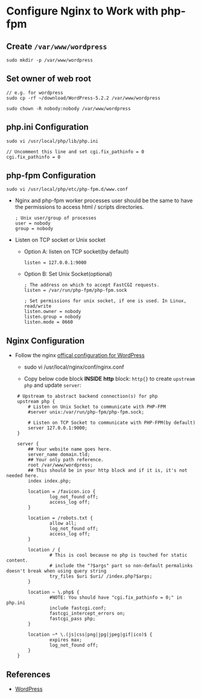 # Configure Nginx to Work with php-fpm

## Create `/var/www/wordpress`
```
sudo mkdir -p /var/www/wordpress
```

## Set owner of web root

    // e.g. for wordpress
    sudo cp -rf ~/download/WordPress-5.2.2 /var/www/wordpress

    sudo chown -R nobody:nobody /var/www/wordpress

## php.ini Configuration

    sudo vi /usr/local/php/lib/php.ini

    // Uncomment this line and set cgi.fix_pathinfo = 0
    cgi.fix_pathinfo = 0

## php-fpm Configuration

    sudo vi /usr/local/php/etc/php-fpm.d/www.conf

* Nginx and php-fpm worker processes user should be the same to have the permissions to access html / scripts directories.

      ; Unix user/group of processes
      user = nobody
      group = nobody

* Listen on TCP socket or Unix socket

  * Option A: listen on TCP socket(by default)

        listen = 127.0.0.1:9000

  * Option B: Set Unix Socket(optional)
      
        ; The address on which to accept FastCGI requests.
        listen = /var/run/php-fpm/php-fpm.sock

        ; Set permissions for unix socket, if one is used. In Linux, read/write
        listen.owner = nobody
        listen.group = nobody
        listen.mode = 0660

## Nginx Configuration
* Follow the nginx [offical configuration for WordPress](https://www.nginx.com/resources/wiki/start/topics/recipes/wordpress/)

  * sudo vi /usr/local/nginx/conf/nginx.conf

  * Copy below code block **INSIDE** **http** block: `http{}` to create `upstream php` and update `server`:

```
    # Upstream to abstract backend connection(s) for php
    upstream php {
        # Listen on Unix Socket to communicate with PHP-FPM
        #server unix:/var/run/php-fpm/php-fpm.sock;

        # Listen on TCP Socket to communicate with PHP-FPM(by default)
        server 127.0.0.1:9000;
    }

    server {
        ## Your website name goes here.
        server_name domain.tld;
        ## Your only path reference.
        root /var/www/wordpress;
        ## This should be in your http block and if it is, it's not needed here.
        index index.php;

        location = /favicon.ico {
                log_not_found off;
                access_log off;
        }

        location = /robots.txt {
                allow all;
                log_not_found off;
                access_log off;
        }

        location / {
                # This is cool because no php is touched for static content.
                # include the "?$args" part so non-default permalinks doesn't break when using query string
                try_files $uri $uri/ /index.php?$args;
        }

        location ~ \.php$ {
                #NOTE: You should have "cgi.fix_pathinfo = 0;" in php.ini
                include fastcgi.conf;
                fastcgi_intercept_errors on;
                fastcgi_pass php;
        }

        location ~* \.(js|css|png|jpg|jpeg|gif|ico)$ {
                expires max;
                log_not_found off;
        }
    }
```

## References
* [WordPress](https://www.nginx.com/resources/wiki/start/topics/recipes/wordpress/)
